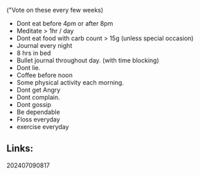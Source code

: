   ("Vote on these every few weeks) 
  - Dont eat before 4pm or after 8pm
  - Meditate > 1hr / day
  - Dont eat food with carb count > 15g (unless special occasion) 
  - Journal every night
  - 8 hrs in bed
  - Bullet journal throughout day. (with time blocking) 
  - Dont lie.
  - Coffee before noon
  - Some physical activity each morning.
  - Dont get Angry
  - Dont complain. 
  - Dont gossip
  - Be dependable
  - Floss everyday
  - exercise everyday



## Links: 



202407090817
